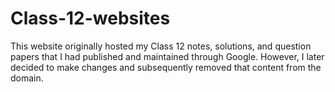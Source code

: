 # Class-12-websites
This website originally hosted my Class 12 notes, solutions, and question papers that I had published and maintained through Google. However, I later decided to make changes and subsequently removed that content from the domain.
